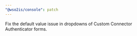 ```yaml
---
"@wso2is/console": patch
---
```


Fix the default value issue in dropdowns of Custom Connector Authenticator forms.
